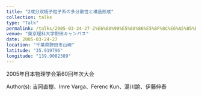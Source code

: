 ```yaml
---
title: "2成分双極子粒子系の多分散性と構造形成"
collection: talks
type: "Talk"
permalink: /talks/2005-03-24-27-2%E6%88%90%E5%88%86%E5%8F%8C%E6%A5%B5%E5%AD%90%E7%B2%92%E5%AD%90%E7%B3%BB%E3%81%AE%E5%A4%9A%E5%88%86%E6%95%A3%E6%80%A7%E3%81%A8%E6%A7%8B%E9%80%A0%E5%BD%A2%E6%88%90
venue: "東京理科大学野田キャンパス"
date: 2005-03-24-27
location: "千葉県野田市山崎"
latitude: "35.919796"
longitude: "139.9082389"
---
```


2005年日本物理学会第60回年次大会

Author(s): 吉岡直樹、Imre Varga、Ferenc Kun、湯川諭、伊藤伸泰
